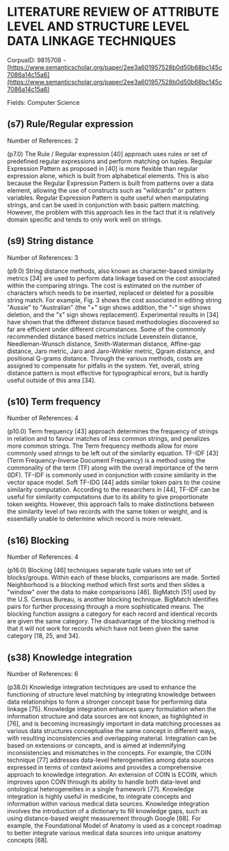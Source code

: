 # LITERATURE REVIEW OF ATTRIBUTE LEVEL AND STRUCTURE LEVEL DATA LINKAGE TECHNIQUES

CorpusID: 9815708 - [https://www.semanticscholar.org/paper/2ee3a601957528b0d50b68bc145c7086a14c15a6](https://www.semanticscholar.org/paper/2ee3a601957528b0d50b68bc145c7086a14c15a6)

Fields: Computer Science

## (s7) Rule/Regular expression
Number of References: 2

(p7.0) The Rule / Regular expression [40] approach uses rules or set of predefined regular expressions and perform matching on tuples. Regular Expression Pattern as proposed in [40] is more flexible than regular expression alone, which is built from alphabetical elements. This is also because the Regular Expression Pattern is built from patterns over a data element, allowing the use of constructs such as "wildcards" or pattern variables. Regular Expression Pattern is quite useful when manipulating strings, and can be used in conjunction with basic pattern matching. However, the problem with this approach lies in the fact that it is relatively domain specific and tends to only work well on strings.
## (s9) String distance
Number of References: 3

(p9.0) String distance methods, also known as character-based similarity metrics [34] are used to perform data linkage based on the cost associated within the comparing strings. The cost is estimated on the number of characters which needs to be inserted, replaced or deleted for a possible string match. For example, Fig. 3 shows the cost associated in editing string "Aussie" to "Australian" (the "+" sign shows addition, the "-" sign shows deletion, and the "x" sign shows replacement). Experimental results in [34] have shown that the different distance based methodologies discovered so far are efficient under different circumstances. Some of the commonly recommended distance based metrics include Levenstein distance, Needleman-Wunsch distance, Smith-Waterman distance, Affine-gap distance, Jaro metric, Jaro and Jaro-Winkler metric, Qgram distance, and positional Q-grams distance. Through the various methods, costs are assigned to compensate for pitfalls in the system. Yet, overall, string distance pattern is most effective for typographical errors, but is hardly useful outside of this area [34].
## (s10) Term frequency
Number of References: 4

(p10.0) Term frequency [43] approach determines the frequency of strings in relation and to favour matches of less common strings, and penalizes more common strings. The Term frequency methods allow for more commonly used strings to be left out of the similarity equation. TF-IDF [43] (Term Frequency-Inverse Document Frequency) is a method using the commonality of the term (TF) along with the overall importance of the term (IDF). TF-IDF is commonly used in conjunction with cosine similarity in the vector space model. Soft TF-IDG [44] adds similar token pairs to the cosine similarity computation. According to the researchers in [44], TF-IDF can be useful for similarity computations due to its ability to give proportionate token weights. However, this approach fails to make distinctions between the similarity level of two records with the same token or weight, and is essentially unable to determine which record is more relevant.
## (s16) Blocking
Number of References: 4

(p16.0) Blocking [46] techniques separate tuple values into set of blocks/groups. Within each of these blocks, comparisons are made. Sorted Neighborhood is a blocking method which first sorts and then slides a "window" over the data to make comparisons [46]. BigMatch [51] used by the U.S. Census Bureau, is another blocking technique. BigMatch identifies pairs for further processing through a more sophisticated means. The blocking function assigns a category for each record and identical records are given the same category. The disadvantage of the blocking method is that it will not work for records which have not been given the same category [18, 25, and 34].
## (s38) Knowledge integration
Number of References: 6

(p38.0) Knowledge integration techniques are used to enhance the functioning of structure level matching by integrating knowledge between data relationships to form a stronger concept base for performing data linkage [75]. Knowledge integration enhances query formulation when the information structure and data sources are not known, as highlighted in [76], and is becoming increasingly important in data matching processes as various data structures conceptualise the same concept in different ways, with resulting inconsistencies and overlapping material. Integration can be based on extensions or concepts, and is aimed at indemnifying inconsistencies and mismatches in the concepts. For example, the COIN technique [77] addresses data-level heterogeneities among data sources expressed in terms of context axioms and provides a comprehensive approach to knowledge integration. An extension of COIN is ECOIN, which improves upon COIN through its ability to handle both data-level and ontological heterogeneities in a single framework [77]. Knowledge integration is highly useful in medicine, to integrate concepts and information within various medical data sources. Knowledge integration involves the introduction of a dictionary to fill knowledge gaps, such as using distance-based weight measurement through Google [68]. For example, the Foundational Model of Anatomy is used as a concept roadmap to better integrate various medical data sources into unique anatomy concepts [68].
